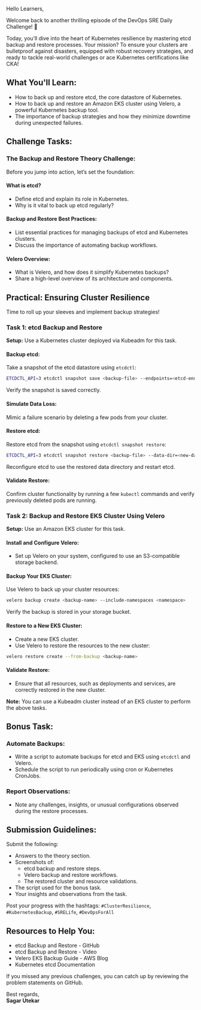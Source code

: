 Hello Learners,

Welcome back to another thrilling episode of the DevOps SRE Daily Challenge! 🎉

Today, you’ll dive into the heart of Kubernetes resilience by mastering etcd backup and restore processes. Your mission? To ensure your clusters are bulletproof against disasters, equipped with robust recovery strategies, and ready to tackle real-world challenges or ace Kubernetes certifications like CKA!

## What You'll Learn:
- How to back up and restore etcd, the core datastore of Kubernetes.
- How to back up and restore an Amazon EKS cluster using Velero, a powerful Kubernetes backup tool.
- The importance of backup strategies and how they minimize downtime during unexpected failures.

## Challenge Tasks:

### The Backup and Restore Theory Challenge:
Before you jump into action, let’s set the foundation:

#### What is etcd?
- Define etcd and explain its role in Kubernetes.
- Why is it vital to back up etcd regularly?

#### Backup and Restore Best Practices:
- List essential practices for managing backups of etcd and Kubernetes clusters.
- Discuss the importance of automating backup workflows.

#### Velero Overview:
- What is Velero, and how does it simplify Kubernetes backups?
- Share a high-level overview of its architecture and components.

## Practical: Ensuring Cluster Resilience
Time to roll up your sleeves and implement backup strategies!

### Task 1: etcd Backup and Restore
**Setup:** Use a Kubernetes cluster deployed via Kubeadm for this task.

#### Backup etcd:
Take a snapshot of the etcd datastore using `etcdctl`:
```sh
ETCDCTL_API=3 etcdctl snapshot save <backup-file> --endpoints=<etcd-endpoint>
```
Verify the snapshot is saved correctly.

#### Simulate Data Loss:
Mimic a failure scenario by deleting a few pods from your cluster.

#### Restore etcd:
Restore etcd from the snapshot using `etcdctl snapshot restore`:
```sh
ETCDCTL_API=3 etcdctl snapshot restore <backup-file> --data-dir=<new-data-dir>
```
Reconfigure etcd to use the restored data directory and restart etcd.

#### Validate Restore:
Confirm cluster functionality by running a few `kubectl` commands and verify previously deleted pods are running.

### Task 2: Backup and Restore EKS Cluster Using Velero
**Setup:** Use an Amazon EKS cluster for this task.

#### Install and Configure Velero:
- Set up Velero on your system, configured to use an S3-compatible storage backend.

#### Backup Your EKS Cluster:
Use Velero to back up your cluster resources:
```sh
velero backup create <backup-name> --include-namespaces <namespace>
```
Verify the backup is stored in your storage bucket.

#### Restore to a New EKS Cluster:
- Create a new EKS cluster.
- Use Velero to restore the resources to the new cluster:
```sh
velero restore create --from-backup <backup-name>
```

#### Validate Restore:
- Ensure that all resources, such as deployments and services, are correctly restored in the new cluster.

**Note:** You can use a Kubeadm cluster instead of an EKS cluster to perform the above tasks.

## Bonus Task:
### Automate Backups:
- Write a script to automate backups for etcd and EKS using `etcdctl` and Velero.
- Schedule the script to run periodically using cron or Kubernetes CronJobs.

### Report Observations:
- Note any challenges, insights, or unusual configurations observed during the restore processes.

## Submission Guidelines:
Submit the following:
- Answers to the theory section.
- Screenshots of:
  - etcd backup and restore steps.
  - Velero backup and restore workflows.
  - The restored cluster and resource validations.
- The script used for the bonus task.
- Your insights and observations from the task.

Post your progress with the hashtags: `#ClusterResilience`, `#KubernetesBackup`, `#SRELife`, `#DevOpsForAll`

## Resources to Help You:
- etcd Backup and Restore - GitHub
- etcd Backup and Restore - Video
- Velero EKS Backup Guide - AWS Blog
- Kubernetes etcd Documentation

If you missed any previous challenges, you can catch up by reviewing the problem statements on GitHub.

Best regards,  
**Sagar Utekar**

